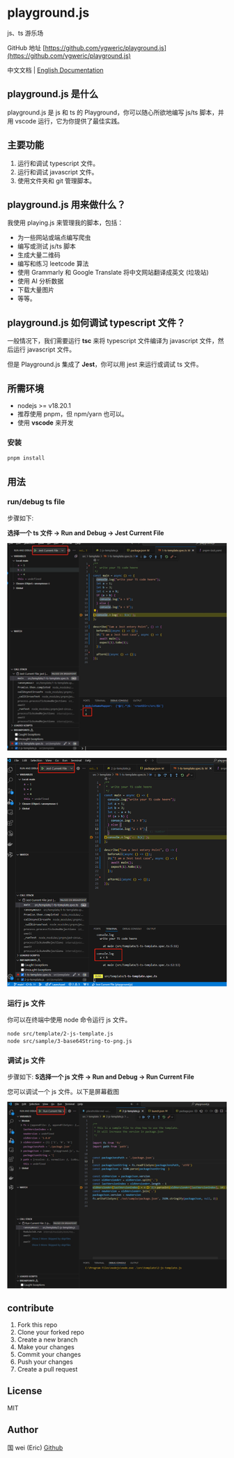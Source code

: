 # playground.js

js、ts 游乐场

GitHub 地址 [https://github.com/ygweric/playground.js](https://github.com/ygweric/playground.js)

中文文档 | [English Documentation](https://github.com/ygweric/playground.js/blob/main/README.md)

## playground.js 是什么

playground.js 是 js 和 ts 的 Playground，你可以随心所欲地编写 js/ts 脚本，并用 vscode 运行，它为你提供了最佳实践。

## 主要功能

1. 运行和调试 typescript 文件。
2. 运行和调试 javascript 文件。
3. 使用文件夹和 git 管理脚本。

## playground.js 用来做什么？

我使用 playing.js 来管理我的脚本，包括：

- 为一些网站或端点编写爬虫
- 编写或测试 js/ts 脚本
- 生成大量二维码
- 编写和练习 leetcode 算法
- 使用 Grammarly 和 Google Translate 将中文网站翻译成英文 (垃圾站)
- 使用 AI 分析数据
- 下载大量图片
- 等等。

## playground.js 如何调试 typescript 文件？

一般情况下，我们需要运行 **tsc** 来将 typescript 文件编译为 javascript 文件，然后运行 ​​javascript 文件。

但是 Playground.js 集成了 **Jest**，你可以用 jest 来运行或调试 ts 文件。

## 所需环境

- nodejs >= v18.20.1
- 推荐使用 pnpm，但 npm/yarn 也可以。
- 使用 **vscode** 来开发

### 安装

```sh
pnpm install
```

## 用法

### run/debug ts file

步骤如下:

**选择一个 ts 文件 -> Run and Debug -> Jest Current File**

![img](./assets/readme/debug-ts-file-debug-sonsole.png)

![img](./assets/readme/debug-ts-file-terminal.png)

<!--  -->

### 运行 js 文件

你可以在终端中使用 node 命令运行 js 文件。

```sh
node src/template/2-js-template.js
node src/sample/3-base64String-to-png.js
```

### 调试 js 文件

步骤如下:
**S选择一个 js 文件 -> Run and Debug -> Run Current File**

您可以调试一个 js 文件。以下是屏幕截图

![img](./assets/readme/debug-js-file-terminal.png)

## contribute

1. Fork this repo
2. Clone your forked repo
3. Create a new branch
4. Make your changes
5. Commit your changes
6. Push your changes
7. Create a pull request

## License

MIT

## Author

国 wei (Eric)
[Github](https://github.com/yanggw)
